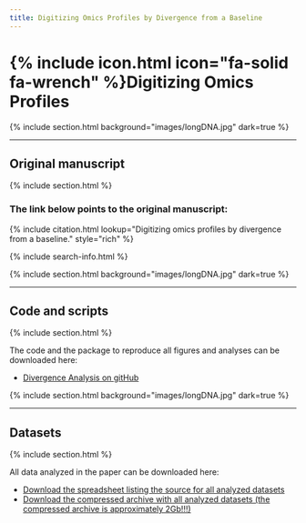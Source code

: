 ```yaml
---
title: Digitizing Omics Profiles by Divergence from a Baseline
---
```


# {% include icon.html icon="fa-solid fa-wrench" %}Digitizing Omics Profiles

{% include section.html background="images/longDNA.jpg" dark=true %}
***
## Original manuscript
{% include section.html %}

### The link below points to the original manuscript: 

{% include citation.html lookup="Digitizing omics profiles by divergence from a baseline." style="rich" %}

{% include search-info.html %}


{% include section.html background="images/longDNA.jpg" dark=true %}
***
## Code and scripts
{% include section.html %}

The code and the package to reproduce all figures and analyses can be downloaded here:
- [Divergence Analysis on gitHub](https://github.com/wikum/DivergenceAnalysis)


{% include section.html background="images/longDNA.jpg" dark=true %}
***
## Datasets
{% include section.html %}

All data analyzed in the paper can be downloaded here:
- [Download the spreadsheet listing the source for all analyzed datasets](data/divergence/data_sources.xls)
- [Download the compressed archive with all analyzed datasets (the compressed archive is approximately 2Gb!!!)](data/divergence/omicsData.tar.gz)


